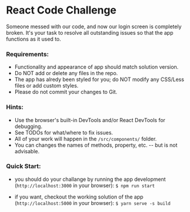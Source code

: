 # React Code Challenge

Someone messed with our code, and now our login screen is completely broken.
It's your task to resolve all outstanding issues so that the app functions as it used to.


### Requirements:
- Functionality and appearance of app should match solution version.
- Do NOT add or delete any files in the repo.
- The app has alredy been styled for you; do NOT modify any CSS/Less files or add custom styles.
- Please do not commit your changes to Git.


### Hints:
- Use the browser's built-in DevTools and/or React DevTools for debugging.
- See TODOs for what/where to fix issues.
- All of your work will happen in the `/src/components/` folder.
- You can changes the names of methods, property, etc. -- but is not advisable.


### Quick Start:
- you should do your challange by running the app development (`http://localhost:3000` in your browser):
`$ npm run start`

- if you want, checkout the working solution of the app (`http://localhost:5000` in your browser):
`$ yarn serve -s build`